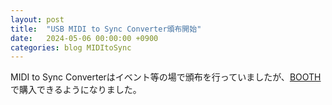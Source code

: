 ```yaml
---
layout: post
title:  "USB MIDI to Sync Converter頒布開始"
date:   2024-05-06 00:00:00 +0900
categories: blog MIDItoSync
---
```

MIDI to Sync Converterはイベント等の場で頒布を行っていましたが、[BOOTH](https://akamul.booth.pm/items/5687585) で購入できるようになりました。  
